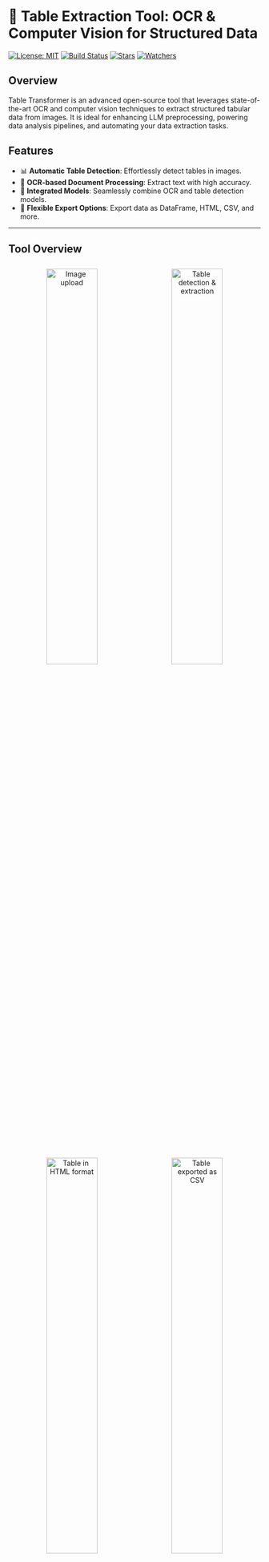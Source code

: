 # **🌟 Table Extraction Tool: OCR & Computer Vision for Structured Data**
[![License: MIT](https://img.shields.io/badge/License-MIT-yellow.svg)](https://opensource.org/licenses/MIT)
[![Build Status](https://img.shields.io/badge/build-passing-brightgreen.svg)](https://github.com/Sudhanshu1304/table-transformer)
[![Stars](https://img.shields.io/github/stars/Sudhanshu1304/table-transformer.svg)](https://github.com/Sudhanshu1304/table-transformer/stargazers)
[![Watchers](https://img.shields.io/github/watchers/Sudhanshu1304/table-transformer.svg)](https://github.com/Sudhanshu1304/table-transformer/watchers)

## Overview

Table Transformer is an advanced open-source tool that leverages state-of-the-art OCR and computer vision techniques to extract structured tabular data from images. It is ideal for enhancing LLM preprocessing, powering data analysis pipelines, and automating your data extraction tasks.

## Features
- 📊 **Automatic Table Detection**: Effortlessly detect tables in images.
- 📝 **OCR-based Document Processing**: Extract text with high accuracy.
- 🧠 **Integrated Models**: Seamlessly combine OCR and table detection models.
- 💾 **Flexible Export Options**: Export data as DataFrame, HTML, CSV, and more.

---

## **Tool Overview**

<div align="center">

<!-- First Row -->
<img src="images/image1.png" alt="Image upload" width="45%" style="margin: 10px;">
<img src="images/image2.png" alt="Table detection & extraction" width="45%" style="margin: 10px;">

<!-- Second Row -->
<img src="images/image3.png" alt="Table in HTML format" width="45%" style="margin: 10px;">
<img src="images/image4.png" alt="Table exported as CSV" width="45%" style="margin: 10px;">

</div>

---

## **Open-Source Tools Used**
- **[PaddleOCR](https://github.com/PaddlePaddle/PaddleOCR)**: For text extraction.
- **[Hugging Face Table Detection](https://huggingface.co/foduucom/table-detection-and-extraction)**: For table structure detection.

---

## **Installation**

### **Prerequisites**
- Python 3.8+
- Conda

### **Setup**

1. **Clone the Repository**

   Clone the repository to your local machine:

   ```bash
   git clone https://github.com/Sudhanshu1304/table-transformer.git
   cd table-transformer
   ```

2. **Create and Activate Conda Environment**

   Create a new conda environment and activate it:

   ```bash
   conda create --name myenv python=3.12.7
   conda activate myenv
   ```

3. **Install PaddlePaddle**

   Install PaddlePaddle in the conda environment:

   ```bash
   python -m pip install paddlepaddle==3.0.0rc1 -i https://www.paddlepaddle.org.cn/packages/stable/cpu/
   ```

4. **Install PaddleOCR**

   Install PaddleOCR:

   ```bash
   pip install paddleocr
   ```

5. **Install Additional Dependencies**

   Install other required packages:

   ```bash
   pip install ultralytics pandas
   pip install streamlit
   ```

### **Project Structure**
```
project/
├── src/
│   ├── streamlit_app.py       # Streamlit application
│   ├── table_creator/
│   │   └── processing.py      # Core processing logic
│   ├── models/
│   │   └── text.py            # table detection and text recognition
│
├── requirements.txt           # Dependencies
├── README.md                  # Project documentation
└── .gitignore                 # Git ignore configuration
```

### **Usage**
Run the Streamlit app to interact with the tool:

```bash
streamlit run src/streamlit_app.py
```

### **Contributions**
Contributions are welcome! Please fork the repository and submit a pull request with your improvements or new features.

### **License**
This project is licensed under the MIT License.

---

## **Connect with Us**
Stay updated and connect for any queries or contributions:

- **GitHub**: [Sudhanshu1304](https://github.com/Sudhanshu1304)
- **LinkedIn**: [Sudhanshu Pandey](https://www.linkedin.com/in/sudhanshu-pandey-847448193/)
- **Medium**: [@sudhanshu.dpandey](https://medium.com/@sudhanshu.dpandey)

---

## **Support**
If you find this tool useful, please consider giving it a ⭐ on GitHub. Your support is greatly appreciated!

Happy Extracting!
